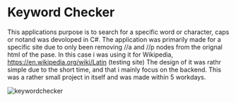 # Keyword Checker

This applications purpose is to search for a specific word or character, caps or notand was devoloped in C#.
The application was primarily made for a specific site due to only been removing //a and //p nodes from the orignal html of the pase.
In this case i was using it for Wikipedia, https://en.wikipedia.org/wiki/Latin (testing site) 
The design of it was rathr simple due to the short time, and that i mainly focus on the backend.
This was a rather small project in itself and was made within 5 workdays.

![keywordchecker](https://user-images.githubusercontent.com/59696753/173522957-2be03384-a043-47ba-9375-865691ce72b7.png)
